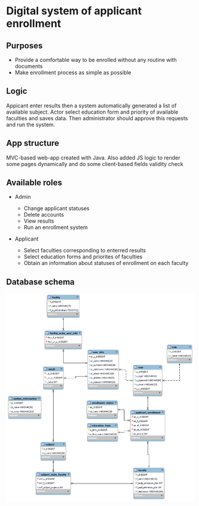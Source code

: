 # Digital system of applicant enrollment

## Purposes
- Provide a comfortable way to be enrolled without any routine with documents
- Make enrollment process as simple as possible

## Logic
  Appicant enter results then a system automatically generated a list of available subject.
  Actor select education form and priority of available faculties and saves data.
  Then administrator should approve this requests and run the system.

## App structure

MVC-based web-app created with Java.
Also added JS logic to render some pages dynamically and do some client-based fields validity check

## Available roles

- Admin
  - Change applicant statuses
  - Delete accounts
  - View results
  - Run an enrollment system

- Applicant
  - Select faculties corresponding to enterred results
  - Select education forms and priorites of faculties
  - Obtain an information about statuses of enrollment on each faculty


## Database schema
  ![Schema](/database/base.png)
